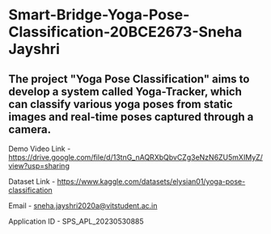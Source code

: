 # Smart-Bridge-Yoga-Pose-Classification-20BCE2673-Sneha Jayshri

## The project "Yoga Pose Classification" aims to develop a system called Yoga-Tracker, which can classify various yoga poses from static images and real-time poses captured through a camera. 

Demo Video Link - https://drive.google.com/file/d/13tnG_nAQRXbQbvCZg3eNzN6ZU5mXIMyZ/view?usp=sharing

Dataset Link - https://www.kaggle.com/datasets/elysian01/yoga-pose-classification

Email - sneha.jayshri2020a@vitstudent.ac.in

Application ID - SPS_APL_20230530885
